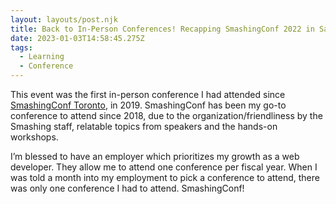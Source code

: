 ```yaml
---
layout: layouts/post.njk
title: Back to In-Person Conferences! Recapping SmashingConf 2022 in San Francisco
date: 2023-01-03T14:58:45.275Z
tags:
  - Learning
  - Conference
---
```

This event was the first in-person conference I had attended since [SmashingConf Toronto](https://smashingconf.com/toronto-2019/), in 2019. SmashingConf has been my go-to conference to attend since 2018, due to the organization/friendliness by the Smashing staff, relatable topics from speakers and the hands-on workshops. 

I’m blessed to have an employer which prioritizes my growth as a web developer. They allow me to attend one conference per fiscal year. When I was told a month into my employment to pick a conference to attend, there was only one conference I had to attend. SmashingConf!